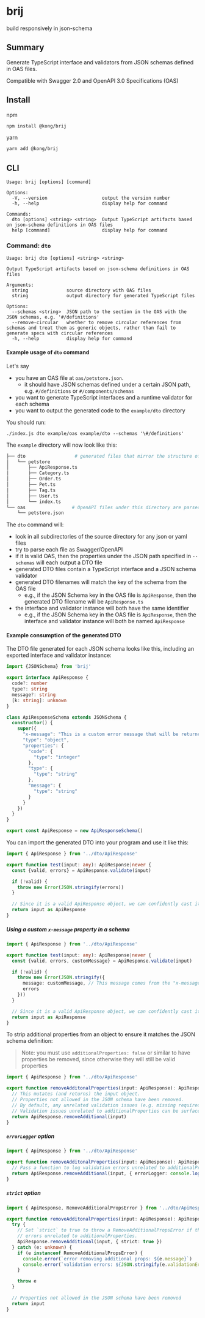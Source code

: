 # brij

build responsively in json-schema

## Summary

Generate TypeScript interface and validators from JSON schemas defined in OAS files.

Compatible with Swagger 2.0 and OpenAPI 3.0 Specifications (OAS)

## Install

npm
```sh
npm install @kong/brij
```

yarn
```sh
yarn add @kong/brij
```

## CLI

```
Usage: brij [options] [command]

Options:
  -V, --version                    output the version number
  -h, --help                       display help for command

Commands:
  dto [options] <string> <string>  Output TypeScript artifacts based on json-schema definitions in OAS files
  help [command]                   display help for command
```

### Command: `dto`

```
Usage: brij dto [options] <string> <string>

Output TypeScript artifacts based on json-schema definitions in OAS files

Arguments:
  string              source directory with OAS files
  string              output directory for generated TypeScript files

Options:
  --schemas <string>  JSON path to the section in the OAS with the JSON schemas, e.g. '#/definitions'
  --remove-circular   whether to remove circular references from schemas and treat them as generic objects, rather than fail to generate specs with circular references
  -h, --help          display help for command
```

#### Example usage of `dto` command
Let's say
- you have an OAS file at `oas/petstore.json`.
  - it should have JSON schemas defined under a certain JSON path, e.g. `#/definitions` or `#/components/schemas`
- you want to generate TypeScript interfaces and a runtime validator for each schema
- you want to output the generated code to the `example/dto` directory

You should run:
```
./index.js dto example/oas example/dto --schemas '\#/definitions'
```
The `example` directory will now look like this:
```sh
├── dto                  # generated files that mirror the structure of the source directory
│   └── petstore
│       ├── ApiResponse.ts
│       ├── Category.ts
│       ├── Order.ts
│       ├── Pet.ts
│       ├── Tag.ts
│       ├── User.ts
│       └── index.ts
└── oas                 # OpenAPI files under this directory are parsed for JSON schemas
    └── petstore.json
```

The `dto` command will:
- look in all subdirectories of the source directory for any json or yaml files
- try to parse each file as Swagger/OpenAPI
- if it is valid OAS, then the properties under the JSON path specified in `--schemas` will each output a DTO file
- generated DTO files contain a TypeScript interface and a JSON schema validator
- generated DTO filenames will match the key of the schema from the OAS file
  - e.g., if the JSON Schema key in the OAS file is `ApiResponse`, then the generated DTO filename will be `ApiResponse.ts`
- the interface and validator instance will both have the same identifier
  - e.g., if the JSON Schema key in the OAS file is `ApiResponse`, then the interface and validator instance will both be named `ApiResponse`

#### Example consumption of the generated DTO

The DTO file generated for each JSON schema looks like this, including an exported interface and validator instance:
```ts
import {JSONSchema} from 'brij'

export interface ApiResponse {
  code?: number
  type?: string
  message?: string
  [k: string]: unknown
}

class ApiResponseSchema extends JSONSchema {
  constructor() {
    super({
      "x-message": "This is a custom error message that will be returned when validation fails"
      "type": "object",
      "properties": {
        "code": {
          "type": "integer"
        },
        "type": {
          "type": "string"
        },
        "message": {
          "type": "string"
        }
      }
    })
  }
}

export const ApiResponse = new ApiResponseSchema()
```

You can import the generated DTO into your program and use it like this:
```ts
import { ApiResponse } from '../dto/ApiResponse'

export function test(input: any): ApiResponse|never {
  const {valid, errors} = ApiResponse.validate(input)

  if (!valid) {
    throw new Error(JSON.stringify(errors))
  }

  // Since it is a valid ApiResponse object, we can confidently cast it the expected type
  return input as ApiResponse
}
```

##### Using a custom `x-message` property in a schema

```ts
import { ApiResponse } from '../dto/ApiResponse'

export function test(input: any): ApiResponse|never {
  const {valid, errors, customMessage} = ApiResponse.validate(input)

  if (!valid) {
    throw new Error(JSON.stringify({
      message: customMessage, // This message comes from the "x-message" property on the schema
      errors
    }))
  }

  // Since it is a valid ApiResponse object, we can confidently cast it the expected type
  return input as ApiResponse
}
```

To strip additional properties from an object to ensure it matches the JSON schema definition:

> Note: you must use `additionalProperties: false` or similar to have properties be removed, since otherwise they will still be valid properties

```ts
import { ApiResponse } from '../dto/ApiResponse'

export function removeAdditonalProperties(input: ApiResponse): ApiResponse|never {
  // This mutates (and returns) the input object.
  // Properties not allowed in the JSON schema have been removed.
  // By default, any unrelated validation issues (e.g. missing required props, invalid types) are ignored.
  // Validation issues unrelated to additionalProperties can be surfaced using either `errorLogger` or `strict` option (see below).
  return ApiResponse.removeAdditional(input)
}
```


##### `errorLogger` option

```ts
import { ApiResponse } from '../dto/ApiResponse'

export function removeAdditonalProperties(input: ApiResponse): ApiResponse|never {
  // Pass a function to log validation errors unrelated to additionalProperties with.
  return ApiResponse.removeAdditional(input, { errorLogger: console.log })
}
```

##### `strict` option

```ts
import { ApiResponse, RemoveAdditionalPropsError } from '../dto/ApiResponse'

export function removeAdditonalProperties(input: ApiResponse): ApiResponse|never {
  try {
    // Set `strict` to true to throw a RemoveAdditionalPropsError if there are validation
    // errors unrelated to additionalProperties.
    ApiResponse.removeAdditional(input, { strict: true })
  } catch (e: unknown) {
    if (e instanceof RemoveAdditionalPropsError) {
      console.error(`error removing additional props: ${e.message}`)
      console.error(`validation errors: ${JSON.stringify(e.validationErrors)}`)
    }

    throw e
  }

  // Properties not allowed in the JSON schema have been removed
  return input
}
```